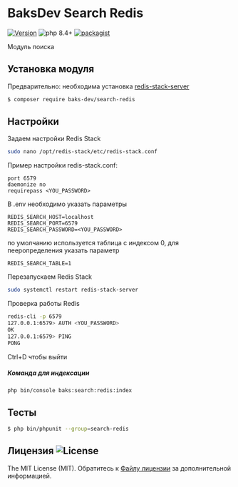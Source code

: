 # BaksDev Search Redis

[![Version](https://img.shields.io/badge/version-7.3.1-blue)](https://github.com/baks-dev/search-redis/releases)
![php 8.4+](https://img.shields.io/badge/php-min%208.4-red.svg)
[![packagist](https://img.shields.io/badge/packagist-green)](https://packagist.org/packages/baks-dev/search-redis)

Модуль поиска

## Установка модуля

Предварительно: необходима установка [redis-stack-server](REDIS.md)

``` bash
$ composer require baks-dev/search-redis
```

## Настройки

Задаем настройки Redis Stack

``` bash
sudo nano /opt/redis-stack/etc/redis-stack.conf
```

Пример настройки redis-stack.conf:

``` redis
port 6579
daemonize no
requirepass <YOU_PASSWORD>
```

В .env необходимо указать параметры

``` dotenv
REDIS_SEARCH_HOST=localhost
REDIS_SEARCH_PORT=6579
REDIS_SEARCH_PASSWORD=<YOU_PASSWORD>
```

по умолчанию используется таблица с индексом 0, для пееропределения указать параметр

``` dotenv
REDIS_SEARCH_TABLE=1
```

Перезапускаем Redis Stack

``` bash
sudo systemctl restart redis-stack-server
```

Проверка работы Redis

```bash
redis-cli -p 6579
127.0.0.1:6579> AUTH <YOU_PASSWORD>
OK
127.0.0.1:6579> PING
PONG
```

Ctrl+D чтобы выйти

##### Команда для индексации

``` bash
php bin/console baks:search:redis:index
```

## Тесты

``` bash
$ php bin/phpunit --group=search-redis
```

## Лицензия ![License](https://img.shields.io/badge/MIT-green)

The MIT License (MIT). Обратитесь к [Файлу лицензии](LICENSE.md) за дополнительной информацией.
